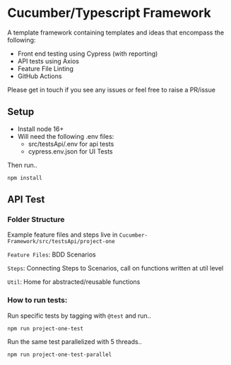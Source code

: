 # Cucumber/Typescript Framework

A template framework containing templates and ideas that encompass the following:

-   Front end testing using Cypress (with reporting)
-   API tests using Axios
-   Feature File Linting
-   GitHub Actions

Please get in touch if you see any issues or feel free to raise a PR/issue

## Setup

-   Install node 16+
-   Will need the following .env files:
    -   src/testsApi/.env for api tests
    -   cypress.env.json for UI Tests

Then run..

```  
npm install  
```  

## API Test

### Folder Structure

Example feature files and steps live in `Cucumber-Framework/src/testsApi/project-one`

`Feature Files`: BDD Scenarios

`Steps`: Connecting Steps to Scenarios, call on functions written at util level

`Util`: Home for abstracted/reusable functions




### How to run tests:
Run specific tests by tagging with `@test` and run..

```  
npm run project-one-test
```
Run the same test parallelized with 5 threads..
```  
npm run project-one-test-parallel
```

